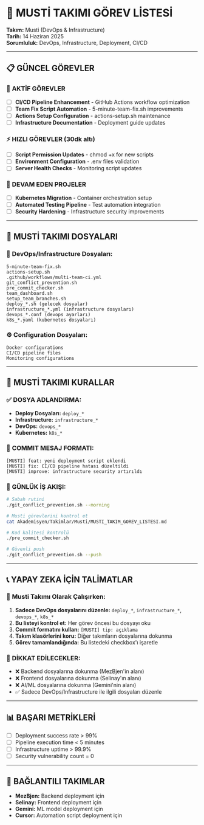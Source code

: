# 🔧 MUSTİ TAKIMI GÖREV LİSTESİ
**Takım:** Musti (DevOps & Infrastructure)  
**Tarih:** 14 Haziran 2025  
**Sorumluluk:** DevOps, Infrastructure, Deployment, CI/CD  

---

## 📋 GÜNCEL GÖREVLER

### 🎯 **AKTİF GÖREVLER** 
- [ ] **CI/CD Pipeline Enhancement** - GitHub Actions workflow optimization
- [ ] **Team Fix Script Automation** - 5-minute-team-fix.sh improvements
- [ ] **Actions Setup Configuration** - actions-setup.sh maintenance
- [ ] **Infrastructure Documentation** - Deployment guide updates

### ⚡ **HIZLI GÖREVLER** (30dk altı)
- [ ] **Script Permission Updates** - chmod +x for new scripts
- [ ] **Environment Configuration** - .env files validation
- [ ] **Server Health Checks** - Monitoring script updates

### 🔄 **DEVAM EDEN PROJELER**
- [ ] **Kubernetes Migration** - Container orchestration setup
- [ ] **Automated Testing Pipeline** - Test automation integration
- [ ] **Security Hardening** - Infrastructure security improvements

---

## 📁 MUSTİ TAKIMI DOSYALARI

### 🔧 **DevOps/Infrastructure Dosyaları:**
```
5-minute-team-fix.sh
actions-setup.sh
.github/workflows/multi-team-ci.yml
git_conflict_prevention.sh
pre_commit_checker.sh
team_dashboard.sh
setup_team_branches.sh
deploy_*.sh (gelecek dosyalar)
infrastructure_*.yml (infrastructure dosyaları)
devops_*.conf (devops ayarları)
k8s_*.yaml (kubernetes dosyaları)
```

### ⚙️ **Configuration Dosyaları:**
```
Docker configurations
CI/CD pipeline files
Monitoring configurations
```

---

## 🎯 **MUSTİ TAKIMI KURALLAR**

### ✅ **DOSYA ADLANDIRMA:**
- **Deploy Dosyaları:** `deploy_*`
- **Infrastructure:** `infrastructure_*` 
- **DevOps:** `devops_*`
- **Kubernetes:** `k8s_*`

### 📝 **COMMIT MESAJ FORMATI:**
```
[MUSTI] feat: yeni deployment script eklendi
[MUSTI] fix: CI/CD pipeline hatası düzeltildi
[MUSTI] improve: infrastructure security artırıldı
```

### 🔄 **GÜNLÜK İŞ AKIŞI:**
```bash
# Sabah rutini
./git_conflict_prevention.sh --morning

# Musti görevlerini kontrol et
cat Akademisyen/Takimlar/Musti/MUSTI_TAKIM_GOREV_LISTESI.md

# Kod kalitesi kontrolü
./pre_commit_checker.sh

# Güvenli push
./git_conflict_prevention.sh --push
```

---

## 📞 **YAPAY ZEKA İÇİN TALİMATLAR**

### 🎯 **Musti Takımı Olarak Çalışırken:**
1. **Sadece DevOps dosyalarını düzenle:** `deploy_*`, `infrastructure_*`, `devops_*`, `k8s_*`
2. **Bu listeyi kontrol et:** Her görev öncesi bu dosyayı oku
3. **Commit formatını kullan:** `[MUSTI] tip: açıklama`
4. **Takım klasörlerini koru:** Diğer takımların dosyalarına dokunma
5. **Görev tamamlandığında:** Bu listedeki checkbox'ı işaretle

### 🚨 **DİKKAT EDİLECEKLER:**
- ❌ Backend dosyalarına dokunma (MezBjen'in alanı)
- ❌ Frontend dosyalarına dokunma (Selinay'ın alanı)  
- ❌ AI/ML dosyalarına dokunma (Gemini'nin alanı)
- ✅ Sadece DevOps/Infrastructure ile ilgili dosyaları düzenle

---

## 📊 **BAŞARI METRİKLERİ**
- [ ] Deployment success rate > 99%
- [ ] Pipeline execution time < 5 minutes
- [ ] Infrastructure uptime > 99.9%
- [ ] Security vulnerability count = 0

---

## 🔗 **BAĞLANTILI TAKIMLAR**
- **MezBjen:** Backend deployment için
- **Selinay:** Frontend deployment için  
- **Gemini:** ML model deployment için
- **Cursor:** Automation script deployment için
